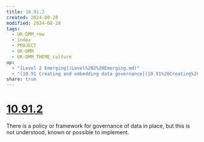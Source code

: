 ```yaml
---
title: 10.91.2
created: 2024-08-28
modified: 2024-08-28
tags:
  - UK-DMM_row
  - index
  - PROJECT
  - UK-DMM
  - UK-DMM_THEME_culture
up:
  - "[Level 2 Emerging](Level%202%20Emerging.md)"
  - "[10.91 Creating and embedding data governance](10.91%20Creating%20and%20embedding%20data%20governance.md)"
share: true
---
```

# [10.91.2](10.91.2.md)

There is a policy or framework for governance of data in place, but this is not understood, known or possible to implement.
